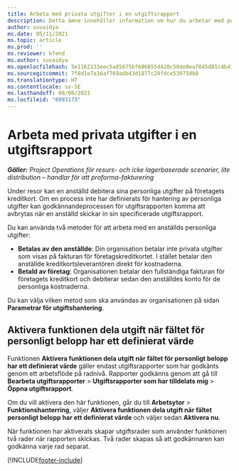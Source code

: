```yaml
---
title: Arbeta med privata utgifter i en utgiftsrapport
description: Detta ämne innehåller information om hur du arbetar med personliga utgifter som anställda har när de reser i affärssyfte.
author: suvaidya
ms.date: 05/11/2021
ms.topic: article
ms.prod: ''
ms.reviewer: kfend
ms.author: suvaidya
ms.openlocfilehash: 5e1162133eec5a85675bf686855d420c50de0eaf045d81c4b417b6fe66ee19fe
ms.sourcegitcommit: 7f8d1e7a16af769adb43d1877c28fdce53975db8
ms.translationtype: HT
ms.contentlocale: sv-SE
ms.lasthandoff: 08/06/2021
ms.locfileid: "6993173"
---
```

# <a name="work-with-personal-expenses-on-an-expense-report"></a>Arbeta med privata utgifter i en utgiftsrapport

_**Gäller:** Project Operations för resurs- och icke lagerbaserade scenarier, lite distribution – handlar för att proforma-fakturering_

Under resor kan en anställd debitera sina personliga utgifter på företagets kreditkort. Om en process inte har definierats för hantering av personliga utgifter kan godkännandeprocessen för utgiftsrapporten komma att avbrytas när en anställd skickar in sin specificerade utgiftsrapport.

Du kan använda två metoder för att arbeta med en anställds personliga utgifter:

  - **Betalas av den anställde**: Din organisation betalar inte privata utgifter som visas på fakturan för företagskreditkortet. I stället betalar den anställde kreditkortsleverantören direkt för kostnaderna. 
  - **Betald av företag**: Organisationen betalar den fullständiga fakturan för företagets kreditkort och debiterar sedan den anställdes konto för de personliga kostnaderna.

Du kan välja vilken metod som ska användas av organisationen på sidan **Parametrar för utgiftshantering**.


## <a name="enable-split-expense-function-when-personal-amount-field-has-value-defined"></a>Aktivera funktionen dela utgift när fältet för personligt belopp har ett definierat värde

Funktionen **Aktivera funktionen dela utgift när fältet för personligt belopp har ett definierat värde** gäller endast utgiftsrapporter som har godkänts genom ett arbetsflöde på radnivå. Rapporter godkänns genom att gå till **Bearbeta utgiftsrapporter** > **Utgiftsrapporter som har tilldelats mig** > **Öppna utgiftsrapport**. 

Om du vill aktivera den här funktionen, går du till **Arbetsytor** > **Funktionshanterring**, väljer **Aktivera funktionen dela utgift när fältet personligt belopp har ett definierat värde** och väljer sedan **Aktivera nu**. 

När funktionen har aktiverats skapar utgiftsrader som använder funktionen två rader när rapporten skickas. Två rader skapas så att godkännaren kan godkänna varje rad separat.


[!INCLUDE[footer-include](../includes/footer-banner.md)]
